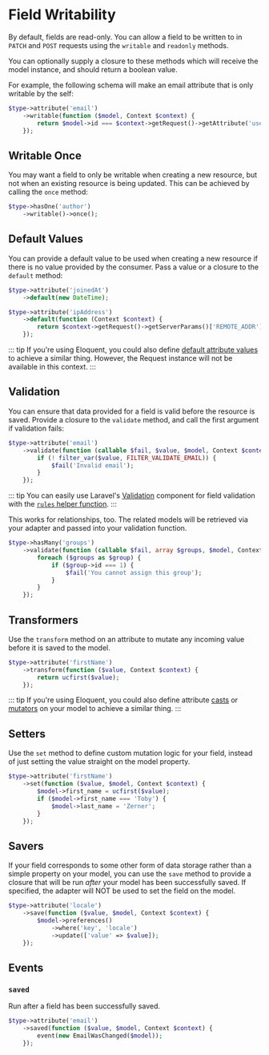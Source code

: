 # Field Writability

By default, fields are read-only. You can allow a field to be written to in `PATCH` and `POST` requests using the `writable` and `readonly` methods.

You can optionally supply a closure to these methods which will receive the model instance, and should return a boolean value.

For example, the following schema will make an email attribute that is only writable by the self:

```php
$type->attribute('email')
    ->writable(function ($model, Context $context) {
        return $model->id === $context->getRequest()->getAttribute('userId');
    });
```

## Writable Once

You may want a field to only be writable when creating a new resource, but not when an existing resource is being updated. This can be achieved by calling the `once` method:

```php
$type->hasOne('author')
    ->writable()->once();
```

## Default Values

You can provide a default value to be used when creating a new resource if there is no value provided by the consumer. Pass a value or a closure to the `default` method:

```php
$type->attribute('joinedAt')
    ->default(new DateTime);

$type->attribute('ipAddress')
    ->default(function (Context $context) {
        return $context->getRequest()->getServerParams()['REMOTE_ADDR'] ?? null;
    });
```

::: tip
If you're using Eloquent, you could also define [default attribute values](https://laravel.com/docs/8.x/eloquent#default-attribute-values) to achieve a similar thing. However, the Request instance will not be available in this context.
:::

## Validation

You can ensure that data provided for a field is valid before the resource is saved. Provide a closure to the `validate` method, and call the first argument if validation fails:

```php
$type->attribute('email')
    ->validate(function (callable $fail, $value, $model, Context $context) {
        if (! filter_var($value, FILTER_VALIDATE_EMAIL)) {
            $fail('Invalid email');
        }
    });
```

::: tip
You can easily use Laravel's [Validation](https://laravel.com/docs/8.x/validation) component for field validation with the [`rules` helper function](laravel.md#validation).
:::

This works for relationships, too. The related models will be retrieved via your adapter and passed into your validation function.

```php
$type->hasMany('groups')
    ->validate(function (callable $fail, array $groups, $model, Context $context) {
        foreach ($groups as $group) {
            if ($group->id === 1) {
                $fail('You cannot assign this group');
            }
        }
    });
```

## Transformers

Use the `transform` method on an attribute to mutate any incoming value before it is saved to the model.

```php
$type->attribute('firstName')
    ->transform(function ($value, Context $context) {
        return ucfirst($value);
    });
```

::: tip
If you're using Eloquent, you could also define attribute [casts](https://laravel.com/docs/8.x/eloquent-mutators#attribute-casting) or [mutators](https://laravel.com/docs/8.x/eloquent-mutators#defining-a-mutator) on your model to achieve a similar thing.
:::

## Setters

Use the `set` method to define custom mutation logic for your field, instead of just setting the value straight on the model property.

```php
$type->attribute('firstName')
    ->set(function ($value, $model, Context $context) {
        $model->first_name = ucfirst($value);
        if ($model->first_name === 'Toby') {
            $model->last_name = 'Zerner';
        }
    });
```

## Savers

If your field corresponds to some other form of data storage rather than a simple property on your model, you can use the `save` method to provide a closure that will be run _after_ your model has been successfully saved. If specified, the adapter will NOT be used to set the field on the model.

```php
$type->attribute('locale')
    ->save(function ($value, $model, Context $context) {
        $model->preferences()
            ->where('key', 'locale')
            ->update(['value' => $value]);
    });
```

## Events

### `saved`

Run after a field has been successfully saved.

```php
$type->attribute('email')
    ->saved(function ($value, $model, Context $context) {
        event(new EmailWasChanged($model));
    });
```
